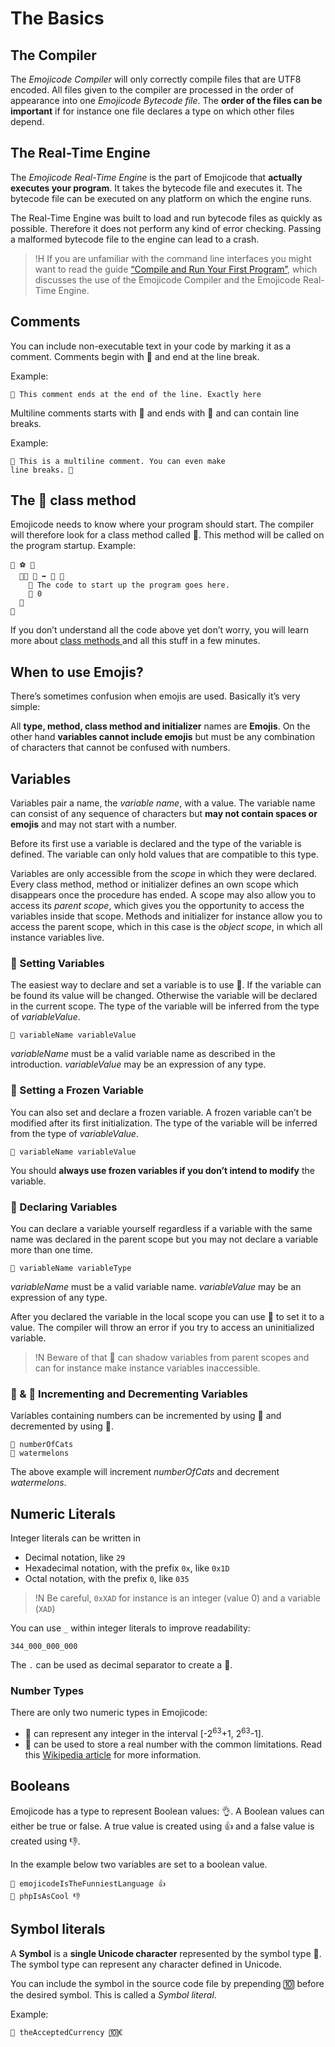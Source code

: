 # The Basics

## The Compiler

The *Emojicode Compiler* will only correctly compile files that are UTF8 encoded. All files given to the compiler are processed in the order of appearance into one *Emojicode Bytecode file*. The **order of the files can be important** if for instance one file declares a type on which other files depend.

## The Real-Time Engine

The *Emojicode Real-Time Engine* is the part of Emojicode that **actually executes your program**. It takes the bytecode file and executes it. The bytecode file can be executed on any platform on which the engine runs.

The Real-Time Engine was built to load and run bytecode files as quickly as possible. Therefore it does not perform any kind of error checking. Passing a malformed bytecode file to the engine can lead to a crash.

>!H If you are unfamiliar with the command line interfaces you might want to read the guide [“Compile and Run Your First Program”](../guides/compile-and-run.html), which discusses the use of the Emojicode Compiler and the Emojicode Real-Time Engine.

## Comments

You can include non-executable text in your code by marking it as a comment. Comments begin with 👴 and end at the line break.

Example:

    👴 This comment ends at the end of the line. Exactly here

Multiline comments starts with 👵 and ends with 👵 and can contain line breaks.

Example:

    👵 This is a multiline comment. You can even make
    line breaks. 👵

## The 🏁 class method

Emojicode needs to know where your program should start. The compiler will therefore look for a class method called 🏁. This method will be  called on the program startup. Example:

    🐇 ⚽️ 🍇
      🐇🐖 🏁 ➡️ 🚂 🍇
        👴 The code to start up the program goes here.
        🍎 0
      🍉
    🍉

If you don’t understand all the code above yet don’t worry, you will learn more about [class methods ](classes.html#class-methods) and all this stuff in a few minutes.

## When to use Emojis?

There’s sometimes confusion when emojis are used. Basically it’s very simple:

All **type, method, class method and initializer** names are **Emojis**. On the other hand **variables cannot include emojis** but must be any combination of characters that cannot be confused with numbers.

## Variables

Variables pair a name, the *variable name*, with a value. The variable name can consist of any sequence of characters but **may not contain spaces or emojis** and may not start with a number.  

Before its first use a variable is declared and the type of the variable is defined. The variable can only hold values that are compatible to this type.

Variables are only accessible from the *scope* in which they were declared. Every class method, method or initializer defines an own scope which disappears once the procedure has ended. A scope may also allow you to access its *parent scope*, which gives you the opportunity to access the variables inside that scope. Methods and initializer for instance allow you to access the parent scope, which in this case is the *object scope*, in which all instance variables live.

### 🍮 Setting Variables

The easiest way to declare and set a variable is to use 🍮. If the variable can be found its value will be changed. Otherwise the variable will be declared in the current scope. The type of the variable will be inferred from the type of *variableValue*.

	🍮 variableName variableValue

*variableName* must be a valid variable name as described in the introduction. *variableValue* may be an expression of any type.

### 🍦 Setting a Frozen Variable

You can also set and declare a frozen variable. A frozen variable can’t be modified
after its first initialization.
The type of the variable will be inferred from the type of *variableValue*.

	🍦 variableName variableValue

You should **always use frozen variables if you don’t intend to modify** the variable.

### 🍰 Declaring Variables

You can declare a variable yourself regardless if a variable with the same name was declared in the parent scope but you may not declare a variable more than one time.

	🍰 variableName variableType

*variableName* must be a valid variable name. *variableValue* may be an expression of any type.

After you declared the variable in the local scope you can use 🍮 to set it to a value. The compiler will throw an error if you try to access an uninitialized variable.

>!N Beware of that 🍰 can shadow variables from parent scopes and can for instance make instance variables inaccessible.

### 🍫 & 🍳 Incrementing and Decrementing Variables

Variables containing numbers can be incremented by using 🍫 and decremented by using 🍳.

	🍫 numberOfCats
	🍳 watermelons

The above example will increment *numberOfCats* and decrement *watermelons*.


## Numeric Literals

Integer literals can be written in

- Decimal notation, like `29`
- Hexadecimal notation, with the prefix `0x`, like `0x1D`
- Octal notation, with the prefix `0`, like `035`

>!N Be careful, `0xXAD` for instance is an integer (value 0) and a variable (`XAD`)

You can use `_` within integer literals to improve readability:

    344_000_000_000

The `.` can be used as decimal separator to create a 🚀.

### Number Types

There are only two numeric types in Emojicode:

- 🚂 can represent any integer in the interval [-2<sup>63</sup>+1, 2<sup>63</sup>-1].
- 🚀 can be used to store a real number with the common limitations. Read this [Wikipedia article](https://en.wikipedia.org/wiki/Double-precision_floating-point_format) for more information.

## Booleans

Emojicode has a type to represent Boolean values: 👌. A Boolean values can either be true or false.
A true value is created using 👍 and a false value is created using 👎.

In the example below two variables are set to a boolean value.

    🍦 emojicodeIsTheFunniestLanguage 👍
    🍦 phpIsAsCool 👎

## Symbol literals

A **Symbol** is a **single Unicode character** represented by the symbol type 🔣. The symbol type can represent any character defined in Unicode.

You can include the symbol in the source code file by prepending 🔟 before the desired symbol. This is called a *Symbol literal*.

Example:

    🍦 theAcceptedCurrency 🔟€
